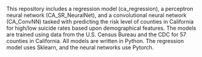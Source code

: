 This repository includes a regression model (ca_regression), a perceptron neural network (CA_SR_NeuralNet), and a convolutional neural network (CA_ConvNN) tasked with predicting the risk level of counties in California for high/low suicide rates based upon demographical features. The models are trained using data from the U.S. Census Bureau and the CDC for 57 counties in California. All models are written in Python. The regression model uses Sklearn, and the neural networks use Pytorch. 
